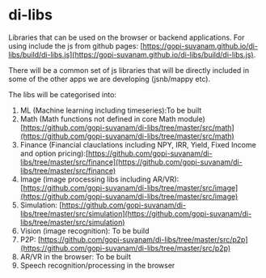 # di-libs
Libraries that can be used on the browser or backend applications. 
For using include the js from github pages: [https://gopi-suvanam.github.io/di-libs/build/di-libs.js](https://gopi-suvanam.github.io/di-libs/build/di-libs.js).

There will be a common set of js libraries that will be directly included in some of the other apps we are developing (jsnb/mappy etc). 

The libs will be categorised into:
1. ML (Machine learning including timeseries):To be built
2. Math (Math functions not defined in core Math module) [https://github.com/gopi-suvanam/di-libs/tree/master/src/math](https://github.com/gopi-suvanam/di-libs/tree/master/src/math)
3. Finance (Financial clauclations including NPY, IRR, Yield, Fixed Income and option pricing):[https://github.com/gopi-suvanam/di-libs/tree/master/src/finance](https://github.com/gopi-suvanam/di-libs/tree/master/src/finance)
4. Image (image processing libs including AR/VR): [https://github.com/gopi-suvanam/di-libs/tree/master/src/image](https://github.com/gopi-suvanam/di-libs/tree/master/src/image)
5. Simulation: [https://github.com/gopi-suvanam/di-libs/tree/master/src/simulation](https://github.com/gopi-suvanam/di-libs/tree/master/src/simulation)
6. Vision (image recognition): To be build
7. P2P: [https://github.com/gopi-suvanam/di-libs/tree/master/src/p2p](https://github.com/gopi-suvanam/di-libs/tree/master/src/p2p)
8. AR/VR in the browser: To be built
9. Speech recognition/processing in the browser



